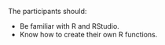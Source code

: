 The participants should:
- Be familiar with R and RStudio.
- Know how to create their own R functions.
